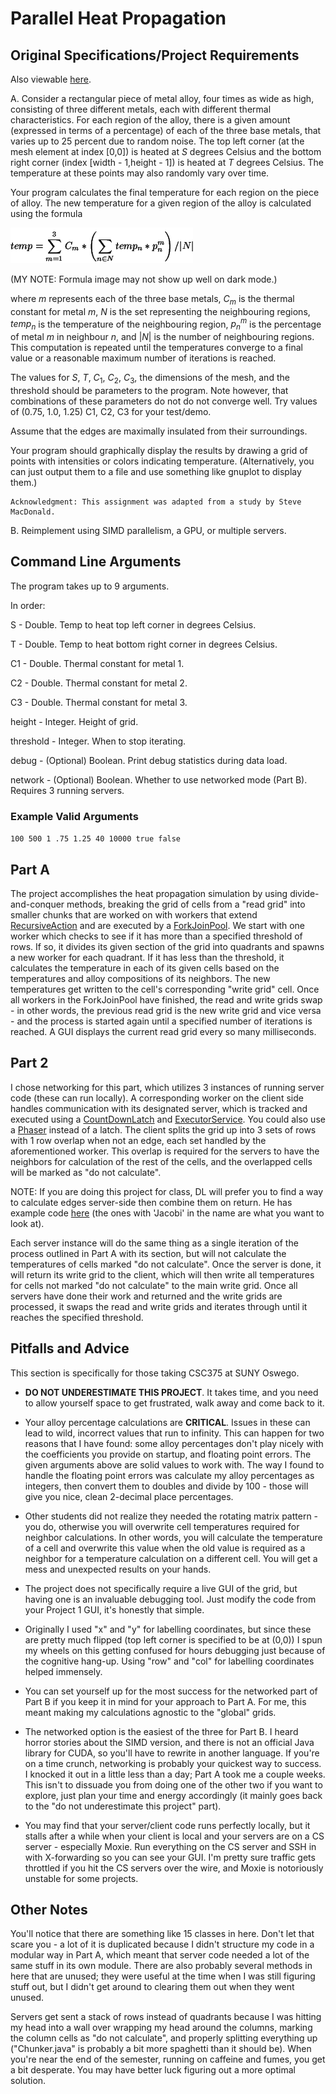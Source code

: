 # Parallel Heat Propagation

## Original Specifications/Project Requirements
Also viewable [here](https://web.archive.org/web/20231130023630/https://gee.cs.oswego.edu/dl/csc375/a3V2.html).

A. Consider a rectangular piece of metal alloy, four times as wide as high, consisting of three different metals, each with different thermal characteristics. For each region of the alloy, there is a given amount (expressed in terms of a percentage) of each of the three base metals, that varies up to 25 percent due to random noise. The top left corner (at the mesh element at index [0,0]) is heated at $S$ degrees Celsius and the bottom right corner (index [width - 1,height - 1]) is heated at $T$ degrees Celsius. The temperature at these points may also randomly vary over time.

Your program calculates the final temperature for each region on the piece of alloy. The new temperature for a given region of the alloy is calculated using the formula 

![](formula.gif)

(MY NOTE: Formula image may not show up well on dark mode.)

where $m$ represents each of the three base metals, $C_m$ is the thermal constant for metal $m$, $N$ is the set representing the neighbouring regions, $temp_n$ is the temperature of the neighbouring region, $p^{m}_{n}$ is the percentage of metal $m$ in neighbour $n$, and $\vert N\vert$ is the number of neighbouring regions. This computation is repeated until the temperatures converge to a final value or a reasonable maximum number of iterations is reached.

The values for $S$, $T$, $C_1$, $C_2$, $C_3$, the dimensions of the mesh, and the threshold should be parameters to the program. Note however, that combinations of these parameters do not do not converge well. Try values of (0.75, 1.0, 1.25) C1, C2, C3 for your test/demo.

Assume that the edges are maximally insulated from their surroundings.

Your program should graphically display the results by drawing a grid of points with intensities or colors indicating temperature. (Alternatively, you can just output them to a file and use something like gnuplot to display them.)

    Acknowledgment: This assignment was adapted from a study by Steve MacDonald. 

B. Reimplement using SIMD parallelism, a GPU, or multiple servers.


## Command Line Arguments
The program takes up to 9 arguments.

In order:

S - Double. Temp to heat top left corner in degrees Celsius.

T - Double. Temp to heat bottom right corner in degrees Celsius. 

C1 - Double. Thermal constant for metal 1.
            
C2 - Double. Thermal constant for metal 2.
            
C3 - Double. Thermal constant for metal 3.
            
height - Integer. Height of grid.

threshold - Integer. When to stop iterating.

debug - (Optional) Boolean. Print debug statistics during data load.

network - (Optional) Boolean. Whether to use networked mode (Part B).  Requires 3 running servers.


### Example Valid Arguments
`100 500 1 .75 1.25 40 10000 true false`


## Part A
The project accomplishes the heat propagation simulation by using divide-and-conquer methods, breaking
the grid of cells from a "read grid" into smaller chunks that are worked on with workers that extend [RecursiveAction](https://docs.oracle.com/javase/8/docs/api/java/util/concurrent/RecursiveAction.html)
and are executed by a [ForkJoinPool](https://docs.oracle.com/javase/8/docs/api/java/util/concurrent/ForkJoinPool.html).
We start with one worker which checks to see if it has more than a specified threshold of rows.  If so,
it divides its given section of the grid into quadrants and spawns a new worker for each quadrant.  If
it has less than the threshold, it calculates the temperature in each of its given cells based on the temperatures
and alloy compositions of its neighbors.  The new temperatures get written to the cell's corresponding
"write grid" cell.  Once all workers in the ForkJoinPool have finished, the read and write grids swap -
in other words, the previous read grid is the new write grid and vice versa - and the process is started again
until a specified number of iterations is reached.  A GUI displays the current read grid every so many milliseconds.

## Part 2
I chose networking for this part, which utilizes 3 instances of running server code (these can run locally).
A corresponding worker on the client side handles communication with its designated server, which is
tracked and executed using a [CountDownLatch](https://docs.oracle.com/javase/8/docs/api/java/util/concurrent/CountDownLatch.html) and [ExecutorService](https://docs.oracle.com/javase/8/docs/api/java/util/concurrent/ExecutorService.html).  You could also use a [Phaser](https://docs.oracle.com/javase/8/docs/api/java/util/concurrent/Phaser.html) instead of a latch.
The client splits the grid up into 3 sets of rows with 1 row overlap when not an edge, each set handled by the aforementioned worker.  This overlap
is required for the servers to have the neighbors for calculation of the rest of the cells, and
the overlapped cells will be marked as "do not calculate".

NOTE: If you are doing this project for class, DL will prefer you to find a way to calculate edges server-side then combine
them on return.  He has example code [here](https://gee.cs.oswego.edu/cgi-bin/viewcvs.cgi/jsr166/jsr166/src/test/loops/) (the ones with 'Jacobi' in the name are what you want to look at).

Each server instance will do the same thing as a single iteration of the process outlined in Part A with its 
section, but will not calculate the temperatures of cells marked "do not calculate".  Once the server is done,
it will return its write grid to the client, which will then write all temperatures for cells not marked
"do not calculate" to the main write grid.  Once all servers have done their work and returned and the
write grids are processed, it swaps the read and write grids and iterates through until it reaches the specified threshold.


## Pitfalls and Advice
This section is specifically for those taking CSC375 at SUNY Oswego.

- **DO NOT UNDERESTIMATE THIS PROJECT**.  It takes time, and you need to allow yourself space to get
frustrated, walk away and come back to it.


- Your alloy percentage calculations are **CRITICAL**.  Issues in these can lead to wild, incorrect values that run to infinity.
This can happen for two reasons that I have found: some alloy percentages don't play nicely with the coefficients you provide
on startup, and floating point errors.  The given arguments above are solid values to work with. The way I found to handle the floating point errors was calculate my alloy percentages as
integers, then convert them to doubles and divide by 100 - those will give you nice, clean 2-decimal place
percentages.


- Other students did not realize they needed the rotating matrix pattern - you do, otherwise you will
overwrite cell temperatures required for neighbor calculations.  In other words, you will calculate the temperature
of a cell and overwrite this value when the old value is required as a neighbor for a temperature calculation on a different cell.  You will
get a mess and unexpected results on your hands.


- The project does not specifically require a live GUI of the grid, but having one is an invaluable 
debugging tool.  Just modify the code from your Project 1 GUI, it's honestly that simple.


- Originally I used "x" and "y" for labelling coordinates, but since these are pretty much flipped (top
left corner is specified to be at (0,0)) I spun my wheels on this getting confused for hours debugging 
just because of the cognitive hang-up.  Using "row" and "col" for labelling coordinates helped immensely.


- You can set yourself up for the most success for the networked part of Part B if you keep it in mind for
your approach to Part A.  For me, this meant making my calculations agnostic to the "global" grids.


- The networked option is the easiest of the three for Part B.  I heard horror stories about the SIMD
version, and there is not an official Java library for CUDA, so you'll have to rewrite in another language.
If you're on a time crunch, networking is probably your quickest way to success.  I knocked it out in a little less than a day; 
Part A took me a couple weeks.  This isn't to dissuade you from doing one of the other two if you want to
explore, just plan your time and energy accordingly (it mainly goes back to the "do not underestimate this project" part).


- You may find that your server/client code runs perfectly locally, but it stalls after a while when your
client is local and your servers are on a CS server - especially Moxie.  Run everything on the CS server
and SSH in with X-forwarding so you can see your GUI.  I'm pretty sure traffic gets throttled if you hit the CS
servers over the wire, and Moxie is notoriously unstable for some projects.

## Other Notes
You'll notice that there are something like 15 classes in here.  Don't let that scare you - a lot of it is
duplicated because I didn't structure my code in a modular way in Part A, which meant that server code needed
a lot of the same stuff in its own module.  There are also probably several methods in here that are unused;
they were useful at the time when I was still figuring stuff out, but I didn't get around to clearing them out when they went unused.

Servers get sent a stack of rows instead of quadrants because I was hitting my head into a wall over wrapping
my head around the columns, marking the column cells as "do not calculate", and properly splitting everything
up ("Chunker.java" is probably a bit more spaghetti than it should be).  When you're near the end of the
semester, running on caffeine and fumes, you get a bit desperate.  You may have better luck figuring out a
more optimal solution.